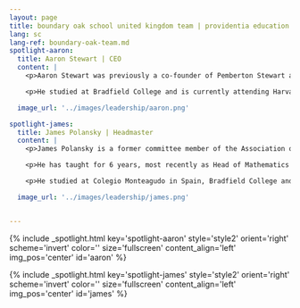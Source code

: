 ```yaml
---
layout: page
title: boundary oak school united kingdom team | providentia education — our heritage, their future | providentia education | hong kong
lang: sc
lang-ref: boundary-oak-team.md
spotlight-aaron:
  title: Aaron Stewart | CEO
  content: |
    <p>Aaron Stewart was previously a co-founder of Pemberton Stewart and worked in the financial markets in London before moving to Hong Kong.</p>

    <p>He studied at Bradfield College and is currently attending Harvard Business School on the OPM Program.</p>

  image_url: '../images/leadership/aaron.png'

spotlight-james:
  title: James Polansky | Headmaster
  content: |
    <p>James Polansky is a former committee member of the Association of Teachers of Mathematics and UK Mathematical Association (Meridian Branch).</p>

    <p>He has taught for 6 years, most recently as Head of Mathematics and mentor for trainee teachers having qualified as a mathematics teacher in 2009, achieving a 1st Class (distinction) in his PGCE.</p> 

    <p>He studied at Colegio Monteagudo in Spain, Bradfield College and Cambridge University.</p>

  image_url: '../images/leadership/james.png'


---
```

<!-- aaron -->
{% include _spotlight.html key='spotlight-aaron' style='style2' orient='right' scheme='invert' color='' size='fullscreen' content_align='left' img_pos='center' id='aaron' %}
<!-- james -->
{% include _spotlight.html key='spotlight-james' style='style2' orient='right' scheme='invert' color='' size='fullscreen' content_align='left' img_pos='center' id='james' %}
